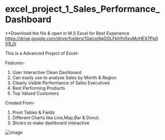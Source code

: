 # excel_project_1_Sales_Performance_Dashboard

**Download the file & open in M.S Excel for Best Experience
https://drive.google.com/drive/folders/10aUxi9qOOLFkhYn5xyMcHEX7Pp0V9_0j

This is a Advanced Project of Excel-

Features-
1. User Interactive Clean Dashboard
2. Can easily use to analyse Sales by Month & Region
3. Clearly visible Performance of Sales Executives
4. Best Performing Products
5. Top Valued Customers

Created From-
1. Pivot Tables & Fields
2. Different Charts like Line,Map,Bar & Donut.
3. Slicers to make dashboard interactive



![image](https://user-images.githubusercontent.com/111280502/184962361-913165f6-9f32-4092-892b-db91e7f4d377.png)
